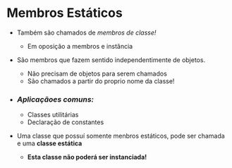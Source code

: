 # Membros Estáticos

* Também são chamados de _membros de classe!_
  * Em oposição a membros e instância 
* São membros que fazem sentido independentimente de objetos.
  * Não precisam de objetos para serem chamados
  * São chamados a partir do proprio nome da classe!

* ### _Aplicaçãoes comuns:_
  * Classes utilitárias
  * Declaração de constantes
  
* Uma classe que possuí somente menbros estáticos, pode ser chamada e uma **classe estática**
  * **Esta classe não poderá ser instanciada!**